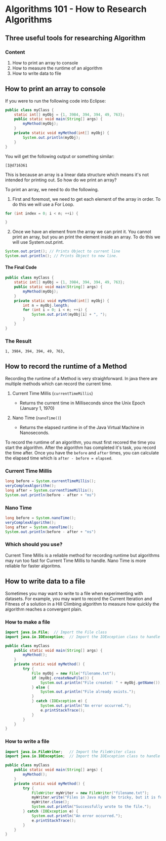 # Algorithms 101 - How to Research Algorithms

## Three useful tools for researching Algorithm

### Content

1.  How to print an array to console
2.  How to measure the runtime of an algorithm
3.  How to write data to file

## How to print an array to console

If you were to run the following code into Eclipse:

```java
public class myClass {
	static int[] myObj = {1, 3984, 394, 394, 49, 763};
	public static void main(String[] args) {
		myMethod(myObj);
	}
	private static void myMethod(int[] myObj) {
		System.out.println(myObj);
	}
}
```

You will get the following output or something similar:

```
[I@d716361
```

This is because an array is a linear data structure which means it's not intended for printing out. So how do we print an array?

To print an array, we need to do the following.

1. First and foremost, we need to get each element of the array in order. To do this we will use a For Loop.

```Java
for (int index = 0; i < n; ++i) {

}
```

2. Once we have an element from the array we can print it. You cannot print an array, but you an print the element inside an array. To do this we will use System.out.print.

```Java
System.out.print(); // Prints Object to current line
System.out.println(); // Prints Object to new line.
```

#### The Final Code

```java
public class myClass {
	static int[] myObj = {1, 3984, 394, 394, 49, 763};
	public static void main(String[] args) {
		myMethod(myObj);
	}
	private static void myMethod(int[] myObj) {
		int n = myObj.length;
		for (int i = 0; i < n; ++i) {
			System.out.print(myObj[i] + ", ");
		}
	}
}
```

### The Result

```
1, 3984, 394, 394, 49, 763, 
```

## How to record the runtime of a Method

Recording the runtime of a Method is very straighforward. In java there are multiple methods which can record the current time. 

1.  Current Time Millis (`currentTimeMillis`)
    
    - Returns the current time in Milliseconds since the Unix Epoch (January 1, 1970)

2. Nano Time (`nanoTime()`)

    - Returns the elapsed runtime in of the Java Virtual Machine in Nanoseconds.

To record the runtime of an algorithm, you must first recored the time you start the algorithm. After the algorithm has completed it's task, you record the time after. Once you have the `before` and `after` times, you can calculate the elapsed time which is `after - before = elapsed`.

### Current Time Millis
```java
long before = System.currentTimeMillis();
veryComplexAlgorithm();
long after = System.currentTimeMillis();
System.out.println(before - after + "ms")
```

### Nano Time
```java
long before = System.nanoTime();
veryComplexAlgorithm();
long after = System.nanoTime();
System.out.println(before - after + "ns")
```

### Which should you use?
Current Time Millis is a reliable method for recording runtime but algorithms may run too fast for Current Time Millis to handle. Nano Time is more reliable for faster algoritms.

## How to write data to a file

Sometimes you may want to write to a file when experimenting with datasets. For example, you may want to record the Current Iteration and Fitness of a solution in a Hill Climbing algorithm to measure how quickly the algorithm reaches a convergent plain.

### How to make a file
```java
import java.io.File;  // Import the File class
import java.io.IOException;  // Import the IOException class to handle errors

public class myClass
    public static void main(String[] args) {
        myMethod();
    }
    private static void myMethod() {
        try {
            File myObj = new File("filename.txt");
            if (myObj.createNewFile()) {
                System.out.println("File created: " + myObj.getName());
            } else {
                System.out.println("File already exists.");
            }
            } catch (IOException e) {
                System.out.println("An error occurred.");
                e.printStackTrace();
            }
        }
    }
}
```

### How to write a file
```java
import java.io.FileWriter;   // Import the FileWriter class
import java.io.IOException;  // Import the IOException class to handle errors

public class myClass
    public static void main(String[] args) {
        myMethod();
    }
    private static void myMethod() {
        try {
            FileWriter myWriter = new FileWriter("filename.txt");
            myWriter.write("Files in Java might be tricky, but it is fun enough!");
            myWriter.close();
            System.out.println("Successfully wrote to the file.");
        } catch (IOException e) {
            System.out.println("An error occurred.");
            e.printStackTrace();
        }
    }
}
